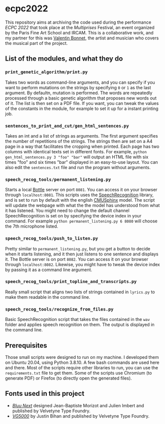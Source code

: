 # ecpc2022
This repository aims at archiving the code used during the performance _ECPC 2022_ that took place at the _Multiprises_ Festival, an event organized by the Paris Fine Art School and IRCAM. This is a collaborative work, and my partner for this was [Valentin Bonnet](https://soundcloud.com/valentin-goostman), the artist and musician who covers the musical part of the project.

## List of the modules, and what they do

### `print_genetic_algorithm/print.py`
Takes two words as command-line arguments, and you can specify if you want to perform mutations on the strings by specifying `0` or `1` as the last argument. By defaultn, mutation is performed. The words are repeatedly processed through a basic genetic algorithm that proposes new words out of it. The list is then set on a PDF file. If you want, you can tweak the values of the constants in the module, for example to set it up for a instant printing job.

### `sentences_to_print_and_cut/gen_html_sentences.py`
Takes an int and a list of strings as arguments. The first argument specifies the number of repetitions of the strings. The strings then are set on a A4 page in a way that facilitates the cropping when printed. Each page has two columns with identical texts set in different fonts. For example, `python gen_html_sentences.py 3 "foo" "bar"` will output an HTML file with six times "foo" and six times "bar" displayed in an easy-to-use layout.
You can also edit the `sentences.txt` file and run the program without arguments.

### `speech_recog_tools/permanent_listening.py`
Starts a local [Bottle](https://bottlepy.org/) server on port `8081`. You can access it on your browser through `localhost:8081`. This scripts uses the [SpeechRecognition](https://pypi.org/project/SpeechRecognition/) library, and is set to run by default with the english [CMUSphinx](https://cmusphinx.github.io/) model. The script will update the webpage with what the the model has understood from what it has listened. You might need to change the default channel SpeechRecognition is set on by specifying the device index in your command. For example `python permanent_listening.py 6 8080` will choose the 7th microphone listed.

### `speech_recog_tools/push_to_listen.py`
Pretty similar to `permanent_listening.py`, but you get a button to decide when it starts listening, and it then just listens to one sentence and displays it. The Bottle server is on port `8082`. You can access it on your browser through `localhost:8082`. Likewise, you might have to tweak the device index by passing it as a command line argument.

### `speech_recog_tools/print_topline_and_transcripts.py`
Really small script that aligns two lists of strings contained in `lyrics.py` to make them readable in the command line.

### `speech_recog_tools/recognize_from_files.py`
Basic SpeechRecognition script that takes the files contained in the `wav` folder and applies speech recognition on them. The output is displayed in the command line.

## Prerequisites
Those small scripts were designed to run on my machine. I developed them on Ubuntu 20.04, using Python 3.8.10. A few bash commands are used here and there. Most of the scripts require other libraries to run, you can use the `requirements.txt` file to get them. Some of the scripts use Chromium (to generate PDF) or Firefox (to directly open the generated files).

## Fonts used in this project
* [_Bluu Next_](https://velvetyne.fr/fonts/bluu/) designed Jean-Baptiste Morizot and Julien Imbert and published by Velvetyne Type Foundry.
* [_VG5000_](https://velvetyne.fr/fonts/vg5000/) by Justin Bihan and published by Velvetyne Type Foundry.